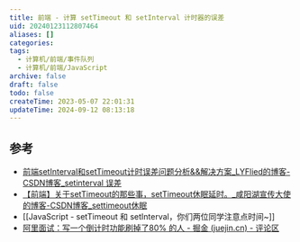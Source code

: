 ```yaml
---
title: 前端 - 计算 setTimeout 和 setInterval 计时器的误差
uid: 20240123112807464
aliases: []
categories: 
tags:
  - 计算机/前端/事件队列
  - 计算机/前端/JavaScript
archive: false
draft: false
todo: false
createTime: 2023-05-07 22:01:31
updateTime: 2024-09-12 08:13:18
---
```


## 参考

- [前端setInterval和setTimeout计时误差问题分析&&解决方案\_LYFlied的博客-CSDN博客\_setinterval 误差](https://blog.csdn.net/qq_39903567/article/details/115392972)
- [【前端】关于setTimeout的那些事，setTimeout休眠延时。\_咸阳湖宣传大使的博客-CSDN博客\_settimeout休眠](https://blog.csdn.net/weixin_44201257/article/details/123196921)
- [[JavaScript - setTimeout 和 setInterval，你们两位同学注意点时间~]]
- [阿里面试：写一个倒计时功能刷掉了80% 的人 - 掘金 (juejin.cn) - 评论区](https://juejin.cn/post/7343921389084426277#heading-2)
